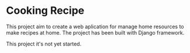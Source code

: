 # Cooking Recipe

This project aim to create a web aplication for manage home resources to make recipes at home. The project has been built with Django framework.

This project it's not yet started.